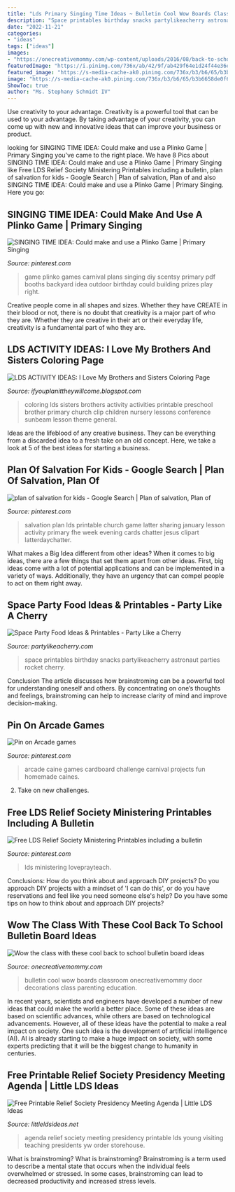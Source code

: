 ```yaml
---
title: "Lds Primary Singing Time Ideas ~ Bulletin Cool Wow Boards Classroom Onecreativemommy Door Decorations Class Parenting Education"
description: "Space printables birthday snacks partylikeacherry astronaut parties rocket cherry"
date: "2022-11-21"
categories:
- "ideas"
tags: ["ideas"]
images:
- "https://onecreativemommy.com/wp-content/uploads/2016/08/back-to-school-bulletin-boards-featured-500x625.jpg"
featuredImage: "https://i.pinimg.com/736x/ab/42/9f/ab429f64e1d24f44e36ed3d87d083e15.jpg"
featured_image: "https://s-media-cache-ak0.pinimg.com/736x/b3/b6/65/b3b6658de0f6478c58ac444d478ca5a1.jpg"
image: "https://s-media-cache-ak0.pinimg.com/736x/b3/b6/65/b3b6658de0f6478c58ac444d478ca5a1.jpg"
ShowToc: true
author: "Ms. Stephany Schmidt IV"
---
```



Use creativity to your advantage.
Creativity is a powerful tool that can be used to your advantage. By taking advantage of your creativity, you can come up with new and innovative ideas that can improve your business or product.

	

		
looking for SINGING TIME IDEA: Could make and use a Plinko Game | Primary Singing you've came to the right place. We have 8 Pics about SINGING TIME IDEA: Could make and use a Plinko Game | Primary Singing like Free LDS Relief Society Ministering Printables including a bulletin, plan of salvation for kids - Google Search | Plan of salvation, Plan of and also SINGING TIME IDEA: Could make and use a Plinko Game | Primary Singing. Here you go:
		
    
## SINGING TIME IDEA: Could Make And Use A Plinko Game | Primary Singing

<img loading=lazy src="https://s-media-cache-ak0.pinimg.com/736x/b3/b6/65/b3b6658de0f6478c58ac444d478ca5a1.jpg" onerror="this.onerror=null;this.src='https://tse2.mm.bing.net/th?id=OIP.y2YCcz3K38NyrXZ56ZdLjgHaLz&amp;pid=15.1';" alt="SINGING TIME IDEA: Could make and use a Plinko Game | Primary Singing">

_Source: pinterest.com_

>game plinko games carnival plans singing diy scentsy primary pdf booths backyard idea outdoor birthday could building prizes play right. 

	

Creative people come in all shapes and sizes. Whether they have CREATE in their blood or not, there is no doubt that creativity is a major part of who they are. Whether they are creative in their art or their everyday life, creativity is a fundamental part of who they are.

    
## LDS ACTIVITY IDEAS: I Love My Brothers And Sisters Coloring Page

<img loading=lazy src="https://4.bp.blogspot.com/-M_eLf6c9JDQ/V2beX6e5EWI/AAAAAAAAJL4/pu3ZIpuy99gsBCVMo_tPmoVnBD75rbf_gCLcB/s1600/brothersistercoloringpagethumbnail.JPG" onerror="this.onerror=null;this.src='https://tse1.mm.bing.net/th?id=OIP.bJPez_tcB0rtqt1WtoLJUwAAAA&amp;pid=15.1';" alt="LDS ACTIVITY IDEAS: I Love My Brothers and Sisters Coloring Page">

_Source: ifyouplanittheywillcome.blogspot.com_

>coloring lds sisters brothers activity activities printable preschool brother primary church clip children nursery lessons conference sunbeam lesson theme general. 

	

Ideas are the lifeblood of any creative business. They can be everything from a discarded idea to a fresh take on an old concept. Here, we take a look at 5 of the best ideas for starting a business.

    
## Plan Of Salvation For Kids - Google Search | Plan Of Salvation, Plan Of

<img loading=lazy src="https://i.pinimg.com/736x/ab/42/9f/ab429f64e1d24f44e36ed3d87d083e15.jpg" onerror="this.onerror=null;this.src='https://tse2.mm.bing.net/th?id=OIP.lnVfOUQ3_RS0DGB9VknkIwHaF0&amp;pid=15.1';" alt="plan of salvation for kids - Google Search | Plan of salvation, Plan of">

_Source: pinterest.com_

>salvation plan lds printable church game latter sharing january lesson activity primary fhe week evening cards chatter jesus clipart latterdaychatter. 

	

What makes a Big Idea different from other ideas?
When it comes to big ideas, there are a few things that set them apart from other ideas. First, big ideas come with a lot of potential applications and can be implemented in a variety of ways. Additionally, they have an urgency that can compel people to act on them right away.

    
## Space Party Food Ideas &amp; Printables - Party Like A Cherry

<img loading=lazy src="https://www.partylikeacherry.com/wp-content/uploads/2018/05/space-party-food-ideas-pin.jpg" onerror="this.onerror=null;this.src='https://tse3.mm.bing.net/th?id=OIP.U600EDSHvS83Y6uXkj4GNgHaJ4&amp;pid=15.1';" alt="Space Party Food Ideas &amp; Printables - Party Like a Cherry">

_Source: partylikeacherry.com_

>space printables birthday snacks partylikeacherry astronaut parties rocket cherry. 

	

Conclusion
The article discusses how brainstroming can be a powerful tool for understanding oneself and others. By concentrating on one’s thoughts and feelings, brainstroming can help to increase clarity of mind and improve decision-making.

    
## Pin On Arcade Games

<img loading=lazy src="https://i.pinimg.com/originals/1f/22/01/1f220177de4a5b6f573867b399095290.jpg" onerror="this.onerror=null;this.src='https://tse1.mm.bing.net/th?id=OIP.jK-QVIEGjU0sFhoBIJ63qAHaJ4&amp;pid=15.1';" alt="Pin on Arcade games">

_Source: pinterest.com_

>arcade caine games cardboard challenge carnival projects fun homemade caines. 

	

2. Take on new challenges.

    
## Free LDS Relief Society Ministering Printables Including A Bulletin

<img loading=lazy src="https://i.pinimg.com/736x/ce/4e/34/ce4e34c0aafde9fa029196e6cf3473ad.jpg" onerror="this.onerror=null;this.src='https://tse2.mm.bing.net/th?id=OIP.IcFEsDYNcBX-iY6AJez2OgHaLH&amp;pid=15.1';" alt="Free LDS Relief Society Ministering Printables including a bulletin">

_Source: pinterest.com_

>lds ministering loveprayteach. 

	

Conclusions: How do you think about and approach DIY projects?
Do you approach DIY projects with a mindset of 'I can do this', or do you have reservations and feel like you need someone else's help? Do you have some tips on how to think about and approach DIY projects?

    
## Wow The Class With These Cool Back To School Bulletin Board Ideas

<img loading=lazy src="https://onecreativemommy.com/wp-content/uploads/2016/08/back-to-school-bulletin-boards-featured-500x625.jpg" onerror="this.onerror=null;this.src='https://tse1.mm.bing.net/th?id=OIP.7WrgbTQYLwq11dafrOLSngHaJQ&amp;pid=15.1';" alt="Wow the class with these cool back to school bulletin board ideas">

_Source: onecreativemommy.com_

>bulletin cool wow boards classroom onecreativemommy door decorations class parenting education. 

	

In recent years, scientists and engineers have developed a number of new ideas that could make the world a better place. Some of these ideas are based on scientific advances, while others are based on technological advancements. However, all of these ideas have the potential to make a real impact on society. One such idea is the development of artificial intelligence (AI). AI is already starting to make a huge impact on society, with some experts predicting that it will be the biggest change to humanity in centuries.

    
## Free Printable Relief Society Presidency Meeting Agenda | Little LDS Ideas

<img loading=lazy src="https://littleldsideas.net/wp-content/uploads/2018/03/Free-Printable-Relief-Society-Presidency-Meeting-Agenda.jpg" onerror="this.onerror=null;this.src='https://tse2.mm.bing.net/th?id=OIP.TdEVtjAJ6DR7NBtzDy_iFAHaJG&amp;pid=15.1';" alt="Free Printable Relief Society Presidency Meeting Agenda | Little LDS Ideas">

_Source: littleldsideas.net_

>agenda relief society meeting presidency printable lds young visiting teaching presidents yw order storehouse. 

	

What is brainstroming?
What is brainstroming? Brainstroming is a term used to describe a mental state that occurs when the individual feels overwhelmed or stressed. In some cases, brainstroming can lead to decreased productivity and increased stress levels.

